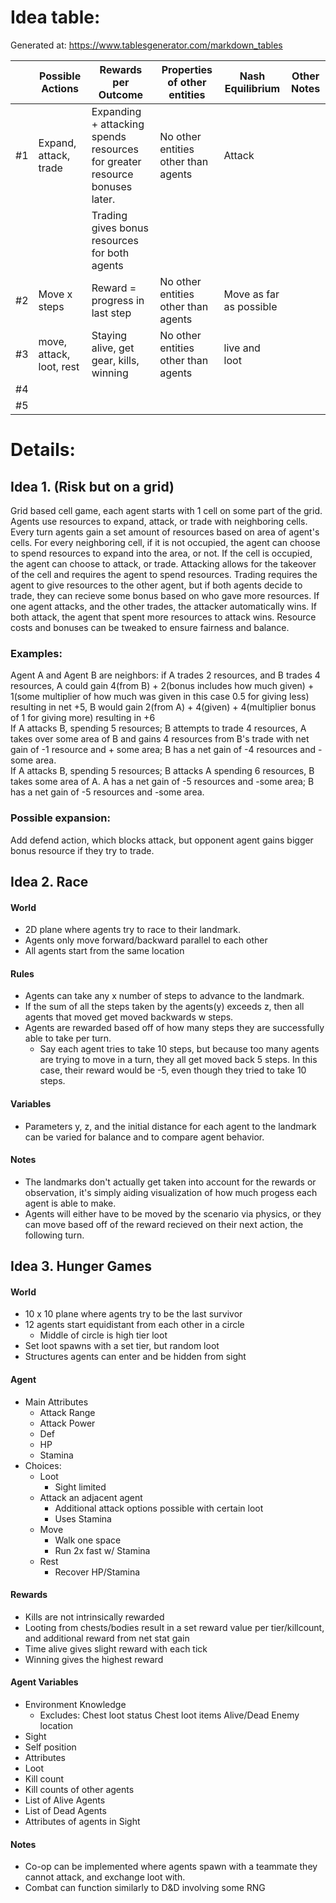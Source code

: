 # Idea table:

Generated at: https://www.tablesgenerator.com/markdown_tables

|      | Possible Actions        | Rewards per Outcome                                                                                                        | Properties of other entities          | Nash Equilibrium          | Other Notes   |
| ---- | ----------------------- | -------------------------------------------------------------------------------------------------------------------------- | ------------------------------------- | ------------------------- | ------------- |
| #1   | Expand, attack, trade   | Expanding + attacking spends resources for greater resource bonuses later.                                                 | No other entities other than agents   | Attack                    |               |
|      |                         | Trading gives bonus resources for both agents                                                                              |                                       |                           |               |
| #2   | Move x steps            | Reward = progress in last step                                                                                             | No other entities other than agents   | Move as far as possible   |               |
| #3   | move, attack, loot, rest |  Staying alive, get gear, kills, winning                                                                                                         |     No other entities other than agents                                 |     live and loot                      |              |
| #4   |                         |                                                                                                                            |                                       |                           |               |
| #5   |                         |                                                                                                                            |                                       |                           |               |

# Details:
## Idea 1. (Risk but on a grid)
Grid based cell game, each agent starts with 1 cell on some part of the grid. Agents use resources to expand, attack, or trade with neighboring cells. Every turn agents gain a set amount of resources based on area of agent's cells. For every neighboring cell, if it is not occupied, the agent can choose to spend resources to expand into the area, or not. If the cell is occupied, the agent can choose to attack, or trade. Attacking allows for the takeover of the cell and requires the agent to spend resources. Trading requires the agent to give resources to the other agent, but if both agents decide to trade, they can recieve some bonus based on who gave more resources. If one agent attacks, and the other trades, the attacker automatically wins. If both attack, the agent that spent more resources to attack wins. Resource costs and bonuses can be tweaked to ensure fairness and balance.
### Examples: 
Agent A and Agent B are neighbors: if A trades 2 resources, and B trades 4 resources, A could gain 4(from B) + 2(bonus includes how much given) + 1(some multiplier of how much was given in this case 0.5 for giving less) resulting in net +5, B would gain 2(from A) + 4(given) + 4(multiplier bonus of 1 for giving more) resulting in +6 \
If A attacks B, spending 5 resources; B attempts to trade 4 resources, A takes over some area of B and gains 4 resources from B's trade with net gain of -1 resource and + some area; B has a net gain of -4 resources and -some area. \
If A attacks B, spending 5 resources; B attacks A spending 6 resources, B takes some area of A. A has a net gain of -5 resources and -some area; B has a net gain of -5 resources and -some area.

### Possible expansion:
Add defend action, which blocks attack, but opponent agent gains bigger bonus resource if they try to trade. 

## Idea 2. Race

#### World
- 2D plane where agents try to race to their landmark.
- Agents only move forward/backward parallel to each other
- All agents start from the same location

#### Rules
- Agents can take any x number of steps to advance to the landmark.
- If the sum of all the steps taken by the agents(y) exceeds z, then all agents that moved get moved backwards w steps. 
- Agents are rewarded based off of how many steps they are successfully able to take per turn.
    - Say each agent tries to take 10 steps, but because too many agents are trying to move in a turn, they all get moved back 5 steps. In this case, their reward would be -5, even though they tried to take 10 steps.

#### Variables
- Parameters y, z, and the initial distance for each agent to the landmark can be varied for balance and to compare agent behavior.

#### Notes
- The landmarks don't actually get taken into account for the rewards or observation, it's simply aiding visualization of how much progess each agent is able to make.
- Agents will either have to be moved by the scenario via physics, or they can move based off of the reward recieved on their next action, the following turn.

## Idea 3. Hunger Games

#### World
- 10 x 10 plane where agents try to be the last survivor
- 12 agents start equidistant from each other in a circle
    - Middle of circle is high tier loot
- Set loot spawns with a set tier, but random loot
- Structures agents can enter and be hidden from sight

#### Agent
- Main Attributes
    - Attack Range
    - Attack Power
    - Def
    - HP
    - Stamina
- Choices:
    - Loot
        - Sight limited
    - Attack an adjacent agent
        - Additional attack options possible with certain loot
        - Uses Stamina
    - Move
        - Walk one space
        - Run 2x fast w/ Stamina
    - Rest
        - Recover HP/Stamina
#### Rewards
- Kills are not intrinsically rewarded
- Looting from chests/bodies result in a set reward value per tier/killcount, and additional reward from net stat gain
- Time alive gives slight reward with each tick
- Winning gives the highest reward

#### Agent Variables
- Environment Knowledge
    - Excludes:
        Chest loot status
        Chest loot items
        Alive/Dead Enemy location
- Sight
- Self position
- Attributes
- Loot
- Kill count
- Kill counts of other agents
- List of Alive Agents
- List of Dead Agents
- Attributes of agents in Sight
    
#### Notes
- Co-op can be implemented where agents spawn with a teammate they cannot attack, and exchange loot with.
- Combat can function similarly to D&D involving some RNG

